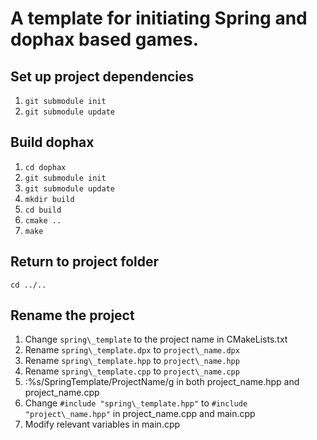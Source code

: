 # A template for initiating Spring and dophax based games.

## Set up project dependencies

1. ```git submodule init```
2. ```git submodule update```


## Build dophax

1. ```cd dophax```
2. ```git submodule init```
3. ```git submodule update```
4. ```mkdir build```
5. ```cd build```
6. ```cmake ..```
7. ```make```

## Return to project folder

```cd ../..```

## Rename the project

1. Change `spring\_template` to the project name in CMakeLists.txt
3. Rename `spring\_template.dpx` to `project\_name.dpx`
4. Rename `spring\_template.hpp` to `project\_name.hpp`
5. Rename `spring\_template.cpp` to `project\_name.cpp`
6. :%s/SpringTemplate/ProjectName/g in both project_name.hpp and project_name.cpp
7. Change `#include "spring\_template.hpp"` to `#include "project\_name.hpp"` in project_name.cpp and main.cpp
8. Modify relevant variables in main.cpp
